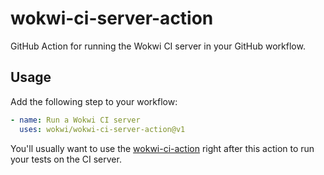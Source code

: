 # wokwi-ci-server-action

GitHub Action for running the Wokwi CI server in your GitHub workflow.

## Usage

Add the following step to your workflow:

```yaml
- name: Run a Wokwi CI server
  uses: wokwi/wokwi-ci-server-action@v1
```

You'll usually want to use the [wokwi-ci-action](https://github.com/wokwi/wokwi-ci-action/) right after this action to run your tests on the CI server.
